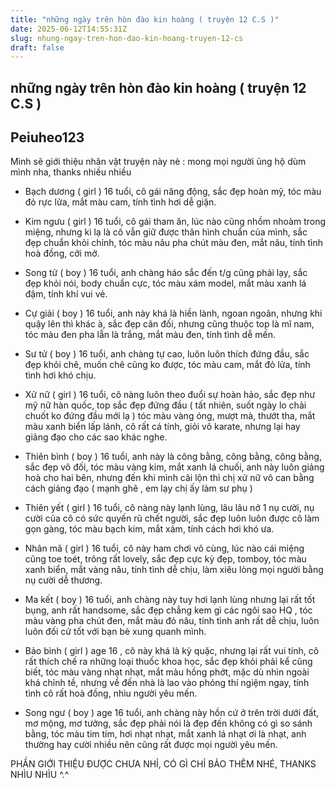 ```yaml
---
title: "những ngày trên hòn đào kin hoàng ( truyện 12 C.S )"
date: 2025-06-12T14:55:31Z
slug: nhung-ngay-tren-hon-dao-kin-hoang-truyen-12-cs
draft: false
---
```


## những ngày trên hòn đào kin hoàng ( truyện 12 C.S )

## Peiuheo123

Mình sẽ giới thiệu nhân vật truyện này nè : mong mọi người ủng hộ dùm mình nha, thanks nhiều nhiều

- Bạch dương ( girl ) 16 tuổi, cô gái năng động, sắc đẹp hoàn mỹ, tóc màu đỏ rực lửa, mắt màu cam, tính tình hơi dễ giận.

- Kim ngưu ( girl ) 16 tuổi, cô gái tham ăn, lúc nào cũng nhồm nhoàm trong miệng, nhưng kì lạ là cô vẫn giữ được thân hình chuẩn của mình, sắc đẹp chuẩn khỏi chỉnh, tóc màu nâu pha chút màu đen, mắt nâu, tính tình hoà đồng, cởi mở.

- Song tử ( boy ) 16 tuổi, anh chàng háo sắc đến t/g cũng phải lạy, sắc đẹp khỏi nói, body chuẩn cực, tóc màu xám model, mắt màu xanh lá đậm, tính khí vui vẻ.

- Cự giải ( boy ) 16 tuổi, anh này khá là hiền lành, ngoan ngoãn, nhưng khi quậy lên thì khác à, sắc đẹp cân đối, nhưng cũng thuộc top là mĩ nam, tóc màu đen pha lẫn là trắng, mắt màu đen, tính tình dễ mến.

- Sư tử ( boy ) 16 tuổi, anh chàng tự cao, luôn luôn thích đứng đầu, sắc đẹp khỏi chê, muốn chê cũng ko được, tóc màu cam, mắt đỏ lửa, tính tình hơi khó chịu.

- Xử nữ ( girl ) 16 tuổi, cô nàng luôn theo đuổi sự hoàn hảo, sắc đẹp như mỹ nữ hàn quốc, top sắc đẹp đứng đầu ( tất nhiên, suốt ngày lo chải chuốt ko đứng đầu mới lạ ) tóc màu vàng óng, mượt mà, thướt tha, mắt màu xanh biển lấp lánh, cô rất cá tính, giỏi võ karate, nhưng lại hay giảng đạo cho các sao khác nghe.

- Thiên bình ( boy ) 16 tuổi, anh này là công bằng, công bằng, công bằng, sắc đẹp vô đối, tóc màu vàng kim, mắt xanh lá chuối, anh này luôn giảng hoà cho hai bên, nhưng đến khi mình cãi lộn thì chị xử nữ vô can bằng cách giảng đạo ( mạnh ghê , em lạy chị ấy làm sư phụ )

- Thiên yết ( girl ) 16 tuổi, cô nàng này lạnh lùng, lâu lâu nở 1 nụ cười, nụ cười của cô có sức quyến rũ chết người, sắc đẹp luôn luôn được cô làm gọn gàng, tóc màu bạch kim, mắt xám, tính cách hơi khó ưa.

- Nhân mã ( girl ) 16 tuổi, cô này ham chơi vô cùng, lúc nào cái miệng cũng toe toét, trông rất lovely, sắc đẹp cực kỳ đẹp, tomboy, tóc màu xanh biển, mắt vàng nâu, tính tình dễ chịu, làm xiêu lòng mọi người bằng nụ cười dễ thương.

- Ma kết ( boy ) 16 tuổi, anh chàng này tuy hơi lạnh lùng nhưng lại rất tốt bụng, anh rất handsome, sắc đẹp chẳng kem gì các ngôi sao HQ , tóc màu vàng pha chút đen, mắt màu đỏ nâu, tính tình anh rất dễ chịu, luôn luôn đối cử tốt với bạn bè xung quanh mình.

- Bảo bình ( girl ) age 16 , cô này khá là kỳ quặc, nhưng lại rất vui tính, cô rất thích chế ra những loại thuốc khoa học, sắc đẹp khỏi phải kể cũng biết, tóc màu vàng nhạt nhạt, mắt màu hồng phớt, mặc dù nhìn ngoài khá chỉnh tề, nhưng về đến nhà là lao vào phóng thí ngiệm ngay, tính tình cô rất hoà đồng, nhìu người yêu mến.

- Song ngư ( boy ) age 16 tuổi, anh chàng này hồn cứ ở trên trời dưới đất, mơ mộng, mơ tưởng, sắc đẹp phải nói là đẹp đến không có gì so sánh bằng, tóc màu tim tím, hơi nhạt nhạt, mắt xanh lá nhạt ơi là nhạt, anh thường hay cười nhiều nên cũng rất được mọi người yêu mến.

PHẦN GIỚI THIỆU ĐƯỢC CHƯA NHỈ, CÓ GÌ CHỈ BẢO THÊM NHÉ, THANKS NHÌU NHÌU ^.^